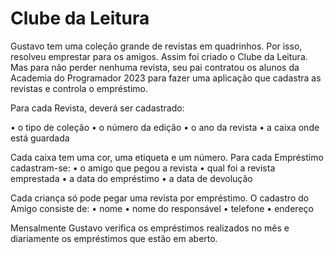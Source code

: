 # Clube da Leitura

Gustavo tem uma coleção grande de revistas em quadrinhos. 
Por isso, resolveu emprestar para os amigos. 
Assim foi criado o Clube da Leitura.
Mas para não perder nenhuma revista, seu pai contratou os alunos da Academia do
Programador 2023 para fazer uma aplicação que cadastra as revistas e controla o
empréstimo.

Para cada Revista, deverá ser cadastrado:

• o tipo de coleção
• o número da edição
• o ano da revista
• a caixa onde está guardada

Cada caixa tem uma cor, uma etiqueta e um número.
Para cada Empréstimo cadastram-se:
• o amigo que pegou a revista
• qual foi a revista emprestada
• a data do empréstimo
• a data de devolução

Cada criança só pode pegar uma revista por empréstimo.
O cadastro do Amigo consiste de:
• nome
• nome do responsável
• telefone
• endereço

Mensalmente Gustavo verifica os empréstimos realizados no mês e diariamente os
empréstimos que estão em aberto.



